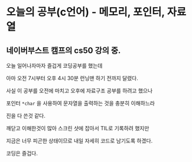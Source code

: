 # 오늘의 공부(c언어) - 메모리, 포인터, 자료열
## 네이버부스트 캠프의 cs50 강의 중.

오늘 일어나자마자 즐겁게 코딩공부를 했는데 

아마 오전 7시부터 오후 4시 30분 런닝맨 하기 전까지 달렸다.

사실 이 공부를 오전에 마치고 오후에 자료구조 공부를 하려고 했으나

포인터 `*char` 을 사용하여 문자열을 출력하는 것을 충분히 이해하느라

진을 다 쓴것 같다. 

깨닫고 이해한것이 많아 스크린 샷에 잡아서 TIL로 기록하려 했지만 

지금은 너무 피곤한 상태이므로 내일 자세히 코드로 남기도록 하겠다. 

코딩은 즐겁다.